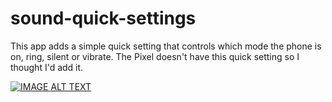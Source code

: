 # sound-quick-settings
This app adds a simple quick setting that controls which mode the phone is on, ring, silent or vibrate.
The Pixel doesn't have this quick setting so I thought I'd add it.

[![IMAGE ALT TEXT](http://img.youtube.com/vi/X_UN7yV5LCI/0.jpg)](https://www.youtube.com/shorts/X_UN7yV5LCI)
